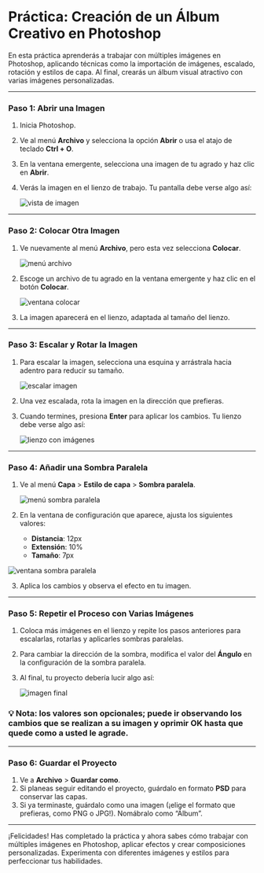 # Práctica: Creación de un Álbum Creativo en Photoshop

En esta práctica aprenderás a trabajar con múltiples imágenes en Photoshop, aplicando técnicas como la importación de imágenes, escalado, rotación y estilos de capa. Al final, crearás un álbum visual atractivo con varias imágenes personalizadas.

---

### Paso 1: Abrir una Imagen
1. Inicia Photoshop.
2. Ve al menú **Archivo** y selecciona la opción **Abrir** o usa el atajo de teclado **Ctrl + O**.
3. En la ventana emergente, selecciona una imagen de tu agrado y haz clic en **Abrir**.
4. Verás la imagen en el lienzo de trabajo. Tu pantalla debe verse algo así:

   ![vista de imagen](./src/img1.png)

---

### Paso 2: Colocar Otra Imagen
1. Ve nuevamente al menú **Archivo**, pero esta vez selecciona **Colocar**.

   ![menú archivo](./src/menu-colocar.png)

2. Escoge un archivo de tu agrado en la ventana emergente y haz clic en el botón **Colocar**.

   ![ventana colocar](./src/ventana-colocar.png)

3. La imagen aparecerá en el lienzo, adaptada al tamaño del lienzo.

---

### Paso 3: Escalar y Rotar la Imagen
1. Para escalar la imagen, selecciona una esquina y arrástrala hacia adentro para reducir su tamaño.

   ![escalar imagen](./src/colocar.png)

2. Una vez escalada, rota la imagen en la dirección que prefieras.
3. Cuando termines, presiona **Enter** para aplicar los cambios. Tu lienzo debe verse algo así:

   ![lienzo con imágenes](./src/lienzo-con-imagen.png)

---

### Paso 4: Añadir una Sombra Paralela
1. Ve al menú **Capa** > **Estilo de capa** > **Sombra paralela**.

   ![menú sombra paralela](./src/menu-sombra-paralela.png)

2. En la ventana de configuración que aparece, ajusta los siguientes valores:
   - **Distancia**: 12px
   - **Extensión**: 10%
   - **Tamaño**: 7px

![ventana sombra paralela](./src/ventana-sombra-paralela.png)

3. Aplica los cambios y observa el efecto en tu imagen.

---

### Paso 5: Repetir el Proceso con Varias Imágenes
1. Coloca más imágenes en el lienzo y repite los pasos anteriores para escalarlas, rotarlas y aplicarles sombras paralelas.
2. Para cambiar la dirección de la sombra, modifica el valor del **Ángulo** en la configuración de la sombra paralela.
3. Al final, tu proyecto debería lucir algo así:

   ![imagen final](./src/album-final.png)

### 💡 Nota: los valores son opcionales; puede ir observando los cambios que se realizan a su imagen y oprimir **OK** hasta que quede como a usted le agrade.  

---

### Paso 6: Guardar el Proyecto
1. Ve a **Archivo** > **Guardar como**.
2. Si planeas seguir editando el proyecto, guárdalo en formato **PSD** para conservar las capas.
3. Si ya terminaste, guárdalo como una imagen (¡elige el formato que prefieras, como PNG o JPG!). Nomábralo como “Álbum”.

---


¡Felicidades! Has completado la práctica y ahora sabes cómo trabajar con múltiples imágenes en Photoshop, aplicar efectos y crear composiciones personalizadas. Experimenta con diferentes imágenes y estilos para perfeccionar tus habilidades.

